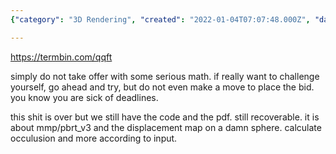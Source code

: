 ```yaml
---
{"category": "3D Rendering", "created": "2022-01-04T07:07:48.000Z", "date": "2022-01-04 07:07:48", "description": "Shapeshifters is a project that employs MMP/PBRT_V3 and a displacement map on a sphere to calculate occlusion and other attributes, utilizing the input provided.", "modified": "2022-08-18T16:01:13.957Z", "tags": ["freelancer"], "title": "Shapeshifters"}

---
```


https://termbin.com/qqft

simply do not take offer with some serious math. if really want to challenge yourself, go ahead and try, but do not even make a move to place the bid. you know you are sick of deadlines.

this shit is over but we still have the code and the pdf. still recoverable. it is about mmp/pbrt_v3 and the displacement map on a damn sphere. calculate occulusion and more according to input.
